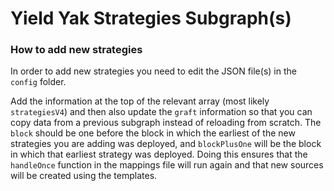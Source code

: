 # Yield Yak Strategies Subgraph(s)

### How to add new strategies

In order to add new strategies you need to edit the JSON file(s) in the `config` folder.

Add the information at the top of the relevant array (most likely `strategiesV4`) and then also update the `graft` information so that you can copy data from a previous subgraph instead of reloading from scratch. The `block` should be one before the block in which the earliest of the new strategies you are adding was deployed, and `blockPlusOne` will be the block in which that earliest strategy was deployed. Doing this ensures that the `handleOnce` function in the mappings file will run again and that new sources will be created using the templates.